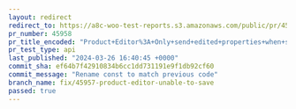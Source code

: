 ```yaml
---
layout: redirect
redirect_to: https://a8c-woo-test-reports.s3.amazonaws.com/public/pr/45958/api/index.html
pr_number: 45958
pr_title_encoded: "Product+Editor%3A+Only+send+edited+properties+when+saving"
pr_test_type: api
last_published: "2024-03-26 16:40:45 +0000"
commit_sha: ef64b7f42910834b6cc1dd731191e9f1db92cf60
commit_message: "Rename const to match previous code"
branch_name: fix/45957-product-editor-unable-to-save
passed: true
---
```

